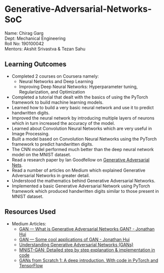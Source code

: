 # Generative-Adversarial-Networks-SoC

Name: Chirag Garg   
Dept: Mechanical Engineering    
Roll No: 190100042      
Mentors: Akshit Srivastva & Tezan Sahu

## Learning Outcomes

- Completed 2 courses on Coursera namely:
    - Neural Networks and Deep Learning
    - Improving Deep Neural Networks: Hyperparameter tuning, Regularization, and Optimization
- Completed a tutorial that dealt with the basics of using the PyTorch framework to build machine learning models.
- Learned how to build a very basic neural network and use it to predict handwritten digits.
- Improved the neural network by introducing multiple layers of neurons which in turn increased the accuracy of the model.
- Learned about Convolution Neural Networks which are very useful in Image Processing.
- Built a model based on Convolution Neural Networks using the PyTorch framework to predict handwritten digits.
- The CNN model performed much better than the deep neural network model on the MNIST dataset.
- Read a research paper by Ian Goodfellow on [Generative Adversarial Nets](https://papers.nips.cc/paper/5423-generative-adversarial-nets.pdf).
- Read a number of articles on Medium which explained Generative Adversarial Networks in greater detail.
- Understood the mathematics behind Generative Adversarial Networks.
- Implemented a basic Generative Adversarial Network using PyTorch framework which produced handwritten digits similar to those present in MNIST dataset.

## Resources Used 

- Medium Articles:
    - [GAN — What is Generative Adversarial Networks GAN? - Jonathan Hui](https://medium.com/@jonathan_hui/gan-whats-generative-adversarial-networks-and-its-application-f39ed278ef09)
    - [GAN — Some cool applications of GAN - Jonathan Hui](https://medium.com/@jonathan_hui/gan-some-cool-applications-of-gans-4c9ecca35900)
    - [Understanding Generative Adversarial Networks (GANs)](https://towardsdatascience.com/understanding-generative-adversarial-networks-gans-cd6e4651a29)
    - [MNIST-GAN: Detailed step by step explanation & implementation in code](https://medium.com/intel-student-ambassadors/mnist-gan-detailed-step-by-step-explanation-implementation-in-code-ecc93b22dc60)
    - [GANs from Scratch 1: A deep introduction. With code in PyTorch and TensorFlow](https://medium.com/ai-society/gans-from-scratch-1-a-deep-introduction-with-code-in-pytorch-and-tensorflow-cb03cdcdba0f)
    

